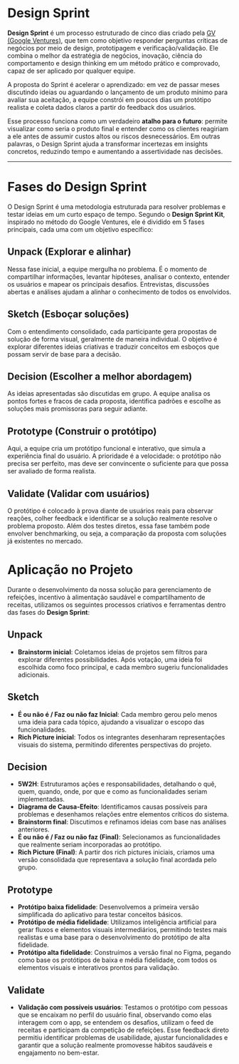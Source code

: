 # Design Sprint  

**Design Sprint** é um processo estruturado de cinco dias criado pela [GV (Google Ventures)](https://www.gv.com/sprint/), que tem como objetivo responder perguntas críticas de negócios por meio de design, prototipagem e verificação/validação. Ele combina o melhor da estratégia de negócios, inovação, ciência do comportamento e design thinking em um método prático e comprovado, capaz de ser aplicado por qualquer equipe.  

A proposta do Sprint é acelerar o aprendizado: em vez de passar meses discutindo ideias ou aguardando o lançamento de um produto mínimo para avaliar sua aceitação, a equipe constrói em poucos dias um protótipo realista e coleta dados claros a partir do feedback dos usuários.  

Esse processo funciona como um verdadeiro **atalho para o futuro**: permite visualizar como seria o produto final e entender como os clientes reagiriam a ele antes de assumir custos altos ou riscos desnecessários. Em outras palavras, o Design Sprint ajuda a transformar incertezas em insights concretos, reduzindo tempo e aumentando a assertividade nas decisões.  

---  

# Fases do Design Sprint  

O Design Sprint é uma metodologia estruturada para resolver problemas e testar ideias em um curto espaço de tempo. Segundo o **Design Sprint Kit**, inspirado no método do Google Ventures, ele é dividido em 5 fases principais, cada uma com um objetivo específico:  

## Unpack (Explorar e alinhar)  
Nessa fase inicial, a equipe mergulha no problema. É o momento de compartilhar informações, levantar hipóteses, analisar o contexto, entender os usuários e mapear os principais desafios. Entrevistas, discussões abertas e análises ajudam a alinhar o conhecimento de todos os envolvidos.  

## Sketch (Esboçar soluções)  
Com o entendimento consolidado, cada participante gera propostas de solução de forma visual, geralmente de maneira individual. O objetivo é explorar diferentes ideias criativas e traduzir conceitos em esboços que possam servir de base para a decisão.  

## Decision (Escolher a melhor abordagem)  
As ideias apresentadas são discutidas em grupo. A equipe analisa os pontos fortes e fracos de cada proposta, identifica padrões e escolhe as soluções mais promissoras para seguir adiante.  

## Prototype (Construir o protótipo)  
Aqui, a equipe cria um protótipo funcional e interativo, que simula a experiência final do usuário. A prioridade é a velocidade: o protótipo não precisa ser perfeito, mas deve ser convincente o suficiente para que possa ser avaliado de forma realista.  

## Validate (Validar com usuários)  
O protótipo é colocado à prova diante de usuários reais para observar reações, colher feedback e identificar se a solução realmente resolve o problema proposto. Além dos testes diretos, essa fase também pode envolver benchmarking, ou seja, a comparação da proposta com soluções já existentes no mercado.

# Aplicação no Projeto
Durante o desenvolvimento da nossa solução para gerenciamento de refeições, incentivo à alimentação saudável e compartilhamento de receitas, utilizamos os seguintes processos criativos e ferramentas dentro das fases do **Design Sprint**:

## Unpack
- **Brainstorm inicial**: Coletamos ideias de projetos sem filtros para explorar diferentes possibilidades. Após votação, uma ideia foi escolhida como foco principal, e cada membro sugeriu funcionalidades adicionais.

## Sketch
- **É ou não é / Faz ou não faz Inicial**: Cada membro gerou pelo menos uma ideia para cada tópico, ajudando a visualizar o escopo das funcionalidades.
- **Rich Picture inicial**: Todos os integrantes desenharam representações visuais do sistema, permitindo diferentes perspectivas do projeto.

## Decision
- **5W2H**: Estruturamos ações e responsabilidades, detalhando o quê, quem, quando, onde, por que e como as funcionalidades seriam implementadas.
- **Diagrama de Causa-Efeito**: Identificamos causas possíveis para problemas e desenhamos relações entre elementos críticos do sistema.
- **Brainstorm final**: Discutimos e refinamos ideias com base nas análises anteriores.
- **É ou não é / Faz ou não faz (Final)**: Selecionamos as funcionalidades que realmente seriam incorporadas ao protótipo.
- **Rich Picture (Final)**: A partir dos rich pictures iniciais, criamos uma versão consolidada que representava a solução final acordada pelo grupo.

## Prototype
- **Protótipo baixa fidelidade**: Desenvolvemos a primeira versão simplificada do aplicativo para testar conceitos básicos.
- **Protótipo de média fidelidade**: Utilizamos inteligência artificial para gerar fluxos e elementos visuais intermediários, permitindo testes mais realistas e uma base para o desenvolvimento do protótipo de alta fidelidade.
- **Protótipo alta fidelidade**: Construímos a versão final no Figma, pegando como base os protótipos de baixa e média fidelidade, com todos os elementos visuais e interativos prontos para validação.

## Validate
- **Validação com possíveis usuários**: Testamos o protótipo com pessoas que se encaixam no perfil do usuário final, observando como elas interagem com o app, se entendem os desafios, utilizam o feed de receitas e participam da competição de refeições. Esse feedback direto permitiu identificar problemas de usabilidade, ajustar funcionalidades e garantir que a solução realmente promovesse hábitos saudáveis e engajamento no bem-estar.
